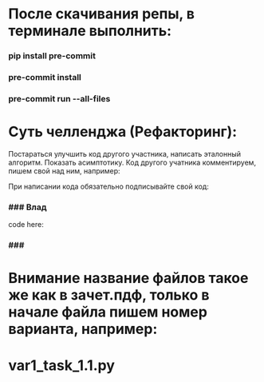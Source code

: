 # После скачивания репы, в терминале выполнить:
### pip install pre-commit
### pre-commit install
### pre-commit run --all-files

# Суть челленджа (Рефакторинг):
Постараться улучшить код другого участника, написать эталонный алгоритм. Показать асимптотику. Код другого учатника комментируем, пишем свой над ним, например:

При написании кода обязательно подписывайте свой код:
### \#\#\# Влад
code here:
### \#\#\#


# Внимание название файлов такое же как в зачет.пдф, только в начале файла пишем номер варианта, например:
# var1_task_1.1.py
